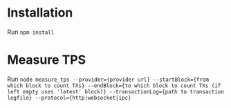 # Installation
Run ```npm install```

# Measure TPS
Run ```node measure_tps --provider={provider url} --startBlock={from which block to count TXs} --endBlock={to which block to count TXs (if left empty uses 'latest' block)} --transactionLog={path to transaction logfile} --protocol={http|websocket|ipc}```